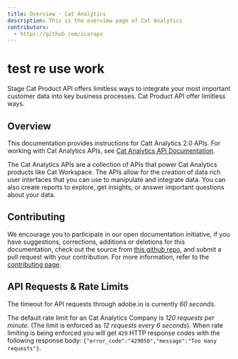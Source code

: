 ```yaml
---
title: Overview - Cat Analytics
description: This is the overview page of Cat Analytics
contributors:
  - https://github.com/icaraps 
---
```


<HeroSimple slots="heading, text"/>

# test re use work

Stage Cat Product API offers limitless ways to integrate your most important customer data into key business processes. Cat Product API offer limitless ways.

## Overview

This documentation provides instructions for Catt Analytics 2.0 APIs. For working with Cat Analytics APIs, see [Cat Analytics API Documentation](https://github.com/AdobeDocs/dev-site).

The Cat Analytics APIs are a collection of APIs that power Cat Analytics products like Cat Workspace.
The APIs allow for the creation of data rich user interfaces that you can use to manipulate and integrate data.
You can also create reports to explore, get insights, or answer important questions about your data.

## Contributing

We encourage you to participate in our open documentation initiative, if you have suggestions, corrections, additions
or deletions for this documentation, check out the source from [this github repo](https://github.com/adobe/gatsby-theme-spectrum-example), and submit a pull
request with your contribution. For more information, refer to the [contributing page](support/contribute/index.md).

## API Requests & Rate Limits

The timeout for API requests through adobe.io is currently *60 seconds*.

The default rate limit for an Cat Analytics Company is *120 requests per minute*. (The limit is enforced as *12 requests every 6 seconds*).
When rate limiting is being enforced you will get `429` HTTP response codes with the following response body: `{"error_code":"429050","message":"Too many requests"}`.
